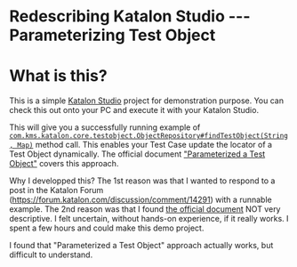 Redescribing Katalon Studio --- Parameterizing Test Object
====

# What is this?

This is a simple [Katalon Studio](https://www.katalon.com/) project for demonstration purpose. You can check this out onto your PC and execute it with your Katalon Studio.

This will give you a successfully running example of [`com.kms.katalon.core.testobject.ObjectRepository#findTestObject(String, Map)`](https://api-docs.katalon.com/studio/v4.7.0/api/com/kms/katalon/core/testobject/ObjectRepository.html#findTestObject) method call. This enables your Test Case update the locator of a Test Object dynamically. The official document ["Parameterized a Test Object"](https://docs.katalon.com/display/KD/Parameterized+a+Test+Object) covers this approach.

Why I developped this? The 1st reason was that I wanted to respond to a post in the Katalon Forum (https://forum.katalon.com/discussion/comment/14291) with a runnable example. The 2nd reason was that I found [the official document](https://docs.katalon.com/display/KD/Parameterized+a+Test+Object) NOT very descriptive. I felt uncertain, without hands-on experience, if it really works. I spent a few hours and could make this demo project.

I found that "Parameterized a Test Object" approach actually works, but difficult to understand.
